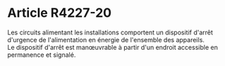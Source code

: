 # Article R4227-20

  
Les circuits alimentant les installations comportent un dispositif d'arrêt d'urgence de l'alimentation en énergie de l'ensemble des appareils.   
Le dispositif d'arrêt est manœuvrable à partir d'un endroit accessible en permanence et signalé.